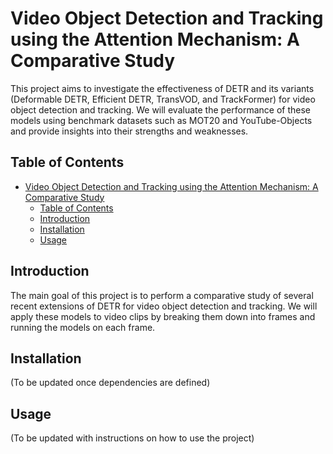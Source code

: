 # Video Object Detection and Tracking using the Attention Mechanism: A Comparative Study

This project aims to investigate the effectiveness of DETR and its variants (Deformable DETR, Efficient DETR, TransVOD, and TrackFormer) for video object detection and tracking. We will evaluate the performance of these models using benchmark datasets such as MOT20 and YouTube-Objects and provide insights into their strengths and weaknesses.

## Table of Contents
- [Video Object Detection and Tracking using the Attention Mechanism: A Comparative Study](#video-object-detection-and-tracking-using-the-attention-mechanism-a-comparative-study)
  - [Table of Contents](#table-of-contents)
  - [Introduction](#introduction)
  - [Installation](#installation)
  - [Usage](#usage)

## Introduction
The main goal of this project is to perform a comparative study of several recent extensions of DETR for video object detection and tracking. We will apply these models to video clips by breaking them down into frames and running the models on each frame.

## Installation
(To be updated once dependencies are defined)

## Usage
(To be updated with instructions on how to use the project)